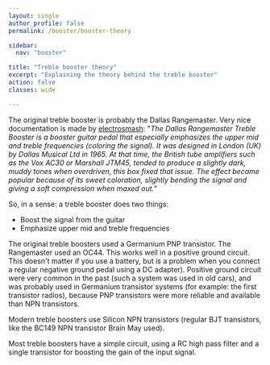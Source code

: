 ```yaml
---
layout: single
author_profile: false
permalink: /booster/booster-theory

sidebar:
  nav: "booster"

title: "Treble booster theory"
excerpt: "Explaining the theory behind the treble booster"
action: false
classes: wide

---
```

The original treble booster is probably the Dallas Rangemaster. Very nice documentation is made by [electrosmash](https://www.electrosmash.com/dallas-rangemaster): "*The Dallas Rangemaster Treble Booster is a booster guitar pedal that especially emphasizes the upper mid and treble frequencies (coloring the signal). It was designed in London (UK) by Dallas Musical Ltd in 1965.  At that time, the British tube amplifiers such as the Vox AC30 or Marshall JTM45, tended to produce a slightly dark, muddy tones when overdriven, this box fixed that issue. The effect became popular because of its sweet coloration, slightly bending the signal and giving a soft compression when maxed out.*"

So, in a sense: a treble booster does two things:

- Boost the signal from the guitar
- Emphasize upper mid and treble frequencies

The original treble boosters used a Germanium PNP transistor. The Rangemaster used an OC44. This works well in a positive ground circuit. This doesn't matter if you use a battery, but is a problem when you connect a regular negative ground pedal using a DC adapter). Positive ground circuit were very common in the past (such a system was used in old cars), and was probably used in Germanium transistor systems (for example: the first transistor radios), because PNP transistors were more reliable and available than NPN transistors.

Modern treble boosters use Silicon NPN transistors (regular BJT transistors, like the BC149 NPN transistor Brain May used).

Most treble boosters have a simple circuit, using a RC high pass filter and a single transistor for boosting the gain of the input signal.
